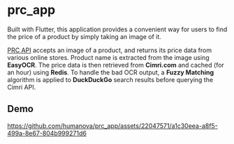 # prc_app

Built with Flutter, this application provides a convenient way for users to find the price of a product by simply taking an image of it.

[PRC API](https://github.com/humanova/prc_src) accepts an image of a product, and returns its price data from various online stores. Product name is extracted from the image using **EasyOCR**. The price data is then retrieved from **Cimri.com** and cached (for an hour) using **Redis**. To handle the bad OCR output, a **Fuzzy Matching** algorithm is applied to **DuckDuckGo** search results before querying the Cimri API.

## Demo

https://github.com/humanova/prc_app/assets/22047571/a1c30eea-a8f5-499a-8e67-804b999271d6


